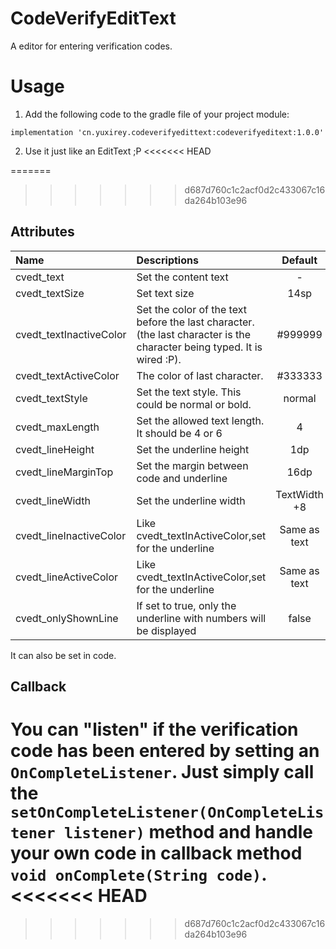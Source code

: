 # CodeVerifyEditText

A editor for entering verification codes.

# Usage

1. Add the following code to the gradle file of your project module:

```Gradle
implementation 'cn.yuxirey.codeverifyedittext:codeverifyeditext:1.0.0'
```

2. Use it just like an EditText ;P
<<<<<<< HEAD

=======
>>>>>>> d687d760c1c2acf0d2c433067c16da264b103e96
## Attributes

| Name                    | Descriptions                                                                                                            |   Default    |
| :---------------------- | :---------------------------------------------------------------------------------------------------------------------- | :----------: |
| cvedt_text              | Set the content text                                                                                                    |      -       |
| cvedt_textSize          | Set text size                                                                                                           |     14sp     |
| cvedt_textInactiveColor | Set the color of the text before the last character. (the last character is the character being typed. It is wired :P). |   #999999    |
| cvedt_textActiveColor   | The color of last character.                                                                                            |   #333333    |
| cvedt_textStyle         | Set the text style. This could be normal or bold.                                                                       |    normal    |
| cvedt_maxLength         | Set the allowed text length. It should be 4 or 6                                                                        |      4       |
| cvedt_lineHeight        | Set the underline height                                                                                                |     1dp      |
| cvedt_lineMarginTop     | Set the margin between code and underline                                                                               |     16dp     |
| cvedt_lineWidth         | Set the underline width                                                                                                 | TextWidth +8 |
| cvedt_lineInactiveColor | Like cvedt_textInActiveColor,set for the underline                                                                      | Same as text |
| cvedt_lineActiveColor   | Like cvedt_textInActiveColor,set for the underline                                                                      | Same as text |
| cvedt_onlyShownLine     | If set to true, only the underline with numbers will be displayed                                                       |    false     |

It can also be set in code.

## Callback

You can "listen" if the verification code has been entered by setting an `OnCompleteListener`. Just simply call the `setOnCompleteListener(OnCompleteListener listener)` method and handle your own code in callback method `void onComplete(String code)`.
<<<<<<< HEAD
=======

>>>>>>> d687d760c1c2acf0d2c433067c16da264b103e96

